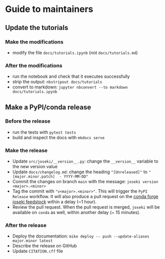 # Guide to maintainers

## Update the tutorials

### Make the modifications

* modify the file `docs/tutorials.ipynb` (not `docs/tutorials.md`)

### After the modifications

* run the notebook and check that it executes successfully
* strip the output: `nbstripout docs/tutorials`
* convert to markdown: `jupyter nbconvert --to markdown docs/tutorials.ipynb`
## Make a PyPI/conda release

### Before the release

* run the tests with `pytest tests`
* build and inspect the docs with `mkdocs serve`

### Make the release

* Update `src/joseki/__version__.py`: change the `__version__` variable to the new version value
* Update `docs/changelog.md`: change the heading `"[Unreleased]"` to `"[major.minor.patch]  - YYYY-MM-DD"`
* Commit the changes on branch `main` with the message: `joseki version <major>.<minor>`
* Tag the commit with `"v<major>.<minor>"`. This will trigger the `PyPI Release` workflow. It will also produce a pull request on the 
  [conda forge joseki feedstock](https://github.com/conda-forge/joseki-feedstock)
  within a delay (~1 hour).
* Review the pull request. When the pull request is merged, 
  `joseki` will be available on `conda` as well, within another delay (~ 15 minutes).

### After the release

* Deploy the documentation: `mike deploy -- push --update-aliases major.minor latest`
* Describe the release on GitHub
* Update `CITATION.cff` file
